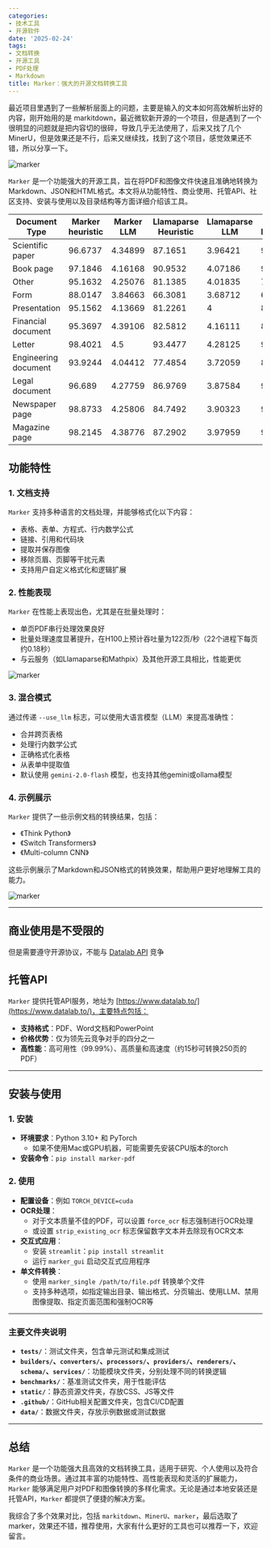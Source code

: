 ```yaml
---
categories:
- 技术工具
- 开源软件
date: '2025-02-24'
tags:
- 文档转换
- 开源工具
- PDF处理
- Markdown
title: Marker：强大的开源文档转换工具
---
```


最近项目里遇到了一些解析层面上的问题，主要是输入的文本如何高效解析出好的内容，刚开始用的是 markitdown，最近微软新开源的一个项目，但是遇到了一个很明显的问题就是把内容切的很碎，导致几乎无法使用了，后来又找了几个 MinerU，但是效果还是不行，后来又继续找，找到了这个项目，感觉效果还不错，所以分享一下。



![marker](/posts/250121/1.png)


`Marker` 是一个功能强大的开源工具，旨在将PDF和图像文件快速且准确地转换为Markdown、JSON和HTML格式。本文将从功能特性、商业使用、托管API、社区支持、安装与使用以及目录结构等方面详细介绍该工具。

| Document Type | Marker heuristic | Marker LLM | Llamaparse Heuristic | Llamaparse LLM | Mathpix Heuristic | Mathpix LLM | Docling Heuristic | Docling LLM |
|--------------|------------------|------------|---------------------|----------------|-------------------|-------------|------------------|-------------|
| Scientific paper | 96.6737 | 4.34899 | 87.1651 | 3.96421 | 91.2267 | 4.46861 | 92.135 | 3.72422 |
| Book page | 97.1846 | 4.16168 | 90.9532 | 4.07186 | 93.8886 | 4.35329 | 90.0556 | 3.64671 |
| Other | 95.1632 | 4.25076 | 81.1385 | 4.01835 | 79.6231 | 4.00306 | 83.8223 | 3.76147 |
| Form | 88.0147 | 3.84663 | 66.3081 | 3.68712 | 64.7512 | 3.33129 | 68.3857 | 3.40491 |
| Presentation | 95.1562 | 4.13669 | 81.2261 | 4 | 83.6737 | 3.95683 | 84.8405 | 3.86331 |
| Financial document | 95.3697 | 4.39106 | 82.5812 | 4.16111 | 81.3115 | 4.05556 | 86.3882 | 3.8 |
| Letter | 98.4021 | 4.5 | 93.4477 | 4.28125 | 96.0383 | 4.45312 | 92.0952 | 4.09375 |
| Engineering document | 93.9244 | 4.04412 | 77.4854 | 3.72059 | 80.3319 | 3.88235 | 79.6807 | 3.42647 |
| Legal document | 96.689 | 4.27759 | 86.9769 | 3.87584 | 91.601 | 4.20805 | 87.8383 | 3.65552 |
| Newspaper page | 98.8733 | 4.25806 | 84.7492 | 3.90323 | 96.9963 | 4.45161 | 92.6496 | 3.51613 |
| Magazine page | 98.2145 | 4.38776 | 87.2902 | 3.97959 | 93.5934 | 4.16327 | 93.0892 | 4.02041 |

## 功能特性

### 1. 文档支持
`Marker` 支持多种语言的文档处理，并能够格式化以下内容：
- 表格、表单、方程式、行内数学公式
- 链接、引用和代码块
- 提取并保存图像
- 移除页眉、页脚等干扰元素
- 支持用户自定义格式化和逻辑扩展

### 2. 性能表现
`Marker` 在性能上表现出色，尤其是在批量处理时：
- 单页PDF串行处理效果良好
- 批量处理速度显著提升，在H100上预计吞吐量为122页/秒（22个进程下每页约0.18秒）
- 与云服务（如Llamaparse和Mathpix）及其他开源工具相比，性能更优

![marker](/posts/250121/3.png)

### 3. 混合模式
通过传递 `--use_llm` 标志，可以使用大语言模型（LLM）来提高准确性：
- 合并跨页表格
- 处理行内数学公式
- 正确格式化表格
- 从表单中提取值
- 默认使用 `gemini-2.0-flash` 模型，也支持其他gemini或ollama模型

### 4. 示例展示
`Marker` 提供了一些示例文档的转换结果，包括：
- 《Think Python》
- 《Switch Transformers》
- 《Multi-column CNN》

这些示例展示了Markdown和JSON格式的转换效果，帮助用户更好地理解工具的能力。

![marker](/posts/250121/2.png)

---

## 商业使用是不受限的
但是需要遵守开源协议，不能与 [Datalab API](https://www.datalab.to/) 竞争

## 托管API

`Marker` 提供托管API服务，地址为 [https://www.datalab.to/](https://www.datalab.to/)，主要特点包括：
- **支持格式**：PDF、Word文档和PowerPoint
- **价格优势**：仅为领先云竞争对手的四分之一
- **高性能**：高可用性（99.99%）、高质量和高速度（约15秒可转换250页的PDF）

---

## 安装与使用

### 1. 安装
- **环境要求**：Python 3.10+ 和 PyTorch
  - 如果不使用Mac或GPU机器，可能需要先安装CPU版本的torch
- **安装命令**：`pip install marker-pdf`

### 2. 使用
- **配置设备**：例如 `TORCH_DEVICE=cuda`
- **OCR处理**：
  - 对于文本质量不佳的PDF，可以设置 `force_ocr` 标志强制进行OCR处理
  - 或设置 `strip_existing_ocr` 标志保留数字文本并去除现有OCR文本
- **交互式应用**：
  - 安装 `streamlit`：`pip install streamlit`
  - 运行 `marker_gui` 启动交互式应用程序
- **单文件转换**：
  - 使用 `marker_single /path/to/file.pdf` 转换单个文件
  - 支持多种选项，如指定输出目录、输出格式、分页输出、使用LLM、禁用图像提取、指定页面范围和强制OCR等

---


### 主要文件夹说明
- **`tests/`**：测试文件夹，包含单元测试和集成测试
- **`builders/`、`converters/`、`processors/`、`providers/`、`renderers/`、`schema/`、`services/`**：功能模块文件夹，分别处理不同的转换逻辑
- **`benchmarks/`**：基准测试文件夹，用于性能评估
- **`static/`**：静态资源文件夹，存放CSS、JS等文件
- **`.github/`**：GitHub相关配置文件夹，包含CI/CD配置
- **`data/`**：数据文件夹，存放示例数据或测试数据

---

## 总结

`Marker` 是一个功能强大且高效的文档转换工具，适用于研究、个人使用以及符合条件的商业场景。通过其丰富的功能特性、高性能表现和灵活的扩展能力，`Marker` 能够满足用户对PDF和图像转换的多样化需求。无论是通过本地安装还是托管API，`Marker` 都提供了便捷的解决方案。

我综合了多个效果对比，包括 `markitdown`、`MinerU`、`marker`，最后选取了 marker，效果还不错，推荐使用，大家有什么更好的工具也可以推荐一下，欢迎留言。
